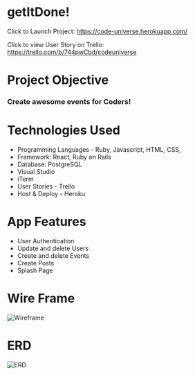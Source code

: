 # getItDone!
Click to Launch Project:  <https://code-universe.herokuapp.com/>   

Click to view User Story on Trello: <https://trello.com/b/744pwCbd/codeuniverse>


# Project Objective
### Create awesome events for Coders!

# Technologies Used
* Programming Languages - Ruby, Javascript, HTML, CSS,
* Framework: React, Ruby on Rails
* Database: PostgreSQL
* Visual Studio
* iTerm
* User Stories - Trello
* Host & Deploy - Heroku


# App Features
* User Authentication
* Update and delete Users
* Create and delete Events
* Create Posts
* Splash Page




# Wire Frame
![Wireframe](public/images/Wireframe.jpg)


# ERD
![ERD](public/images/ERD.jpg)